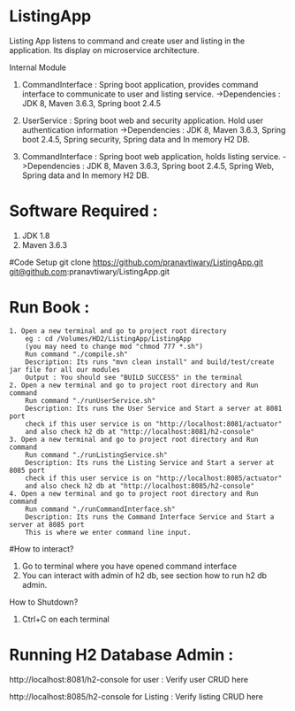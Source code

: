 # ListingApp
Listing App listens to command and create user and listing in the application. Its display on microservice architecture.

Internal Module

1. CommandInterface : Spring boot application, provides command interface to communicate to user and listing service.
   ->Dependencies : JDK 8, Maven 3.6.3, Spring boot 2.4.5

2. UserService : Spring boot web and security application. Hold user authentication information
   ->Dependencies : JDK 8, Maven 3.6.3, Spring boot 2.4.5, Spring security, Spring data and In memory H2 DB.

3. CommandInterface : Spring boot web application, holds listing service.
   ->Dependencies : JDK 8, Maven 3.6.3, Spring boot 2.4.5, Spring Web, Spring data and In memory H2 DB.


# Software Required :
1. JDK 1.8
2. Maven 3.6.3

#Code Setup 
git clone https://github.com/pranavtiwary/ListingApp.git
git@github.com:pranavtiwary/ListingApp.git

# Run Book :

    1. Open a new terminal and go to project root directory 
        eg : cd /Volumes/HD2/ListingApp/ListingApp
        (you may need to change mod "chmod 777 *.sh")
        Run command "./compile.sh"
        Description: Its runs "mvn clean install" and build/test/create jar file for all our modules
        Output : You should see "BUILD SUCCESS" in the terminal
    2. Open a new terminal and go to project root directory and Run command
        Run command "./runUserService.sh"
        Description: Its runs the User Service and Start a server at 8081 port
        check if this user service is on "http://localhost:8081/actuator" 
        and also check h2 db at "http://localhost:8081/h2-console"
    3. Open a new terminal and go to project root directory and Run command
        Run command "./runListingService.sh"
        Description: Its runs the Listing Service and Start a server at 8085 port
        check if this user service is on "http://localhost:8085/actuator"
        and also check h2 db at "http://localhost:8085/h2-console"   
    4. Open a new terminal and go to project root directory and Run command
        Run command "./runCommandInterface.sh"
        Description: Its runs the Command Interface Service and Start a server at 8085 port
        This is where we enter command line input.


#How to interact?
1. Go to terminal where you have opened command interface
2. You can interact with admin of h2 db, see section how to run h2 db admin.

How to Shutdown?
1. Ctrl+C on each terminal

# Running H2 Database Admin : 
http://localhost:8081/h2-console for user : Verify user CRUD here

http://localhost:8085/h2-console for Listing : Verify listing CRUD here
